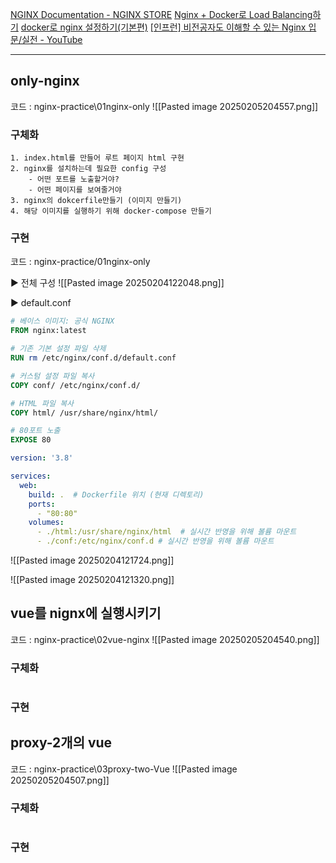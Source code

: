 [NGINX Documentation - NGINX STORE](https://nginxstore.com/docs/nginx/)
[Nginx + Docker로 Load Balancing하기](https://velog.io/@gkqkehs7/Nginx-Docker%EB%A1%9C-Load-Balancing%ED%95%98%EA%B8%B0)
[docker로 nginx 설정하기(기본편)](https://middleearth.tistory.com/49)
[[인프런] 비전공자도 이해할 수 있는 Nginx 입문/실전 - YouTube](https://www.youtube.com/playlist?list=PLtUgHNmvcs6pHPTzi7Tsep5ffssOGh7h7)

---
## only-nginx
코드 : nginx-practice\01nginx-only
![[Pasted image 20250205204557.png]]
### 구체화
```
1. index.html를 만들어 루트 페이지 html 구현
2. nginx를 설치하는데 필요한 config 구성
	- 어떤 포트를 노출할거야?
	- 어떤 페이지를 보여줄거야
3. nginx의 dokcerfile만들기 (이미지 만들기)
4. 해당 이미지를 실행하기 위해 docker-compose 만들기
```

### 구현
코드 : nginx-practice/01nginx-only

▶ 전체 구성
![[Pasted image 20250204122048.png]]

▶ default.conf
```dockerfile
# 베이스 이미지: 공식 NGINX
FROM nginx:latest

# 기존 기본 설정 파일 삭제
RUN rm /etc/nginx/conf.d/default.conf

# 커스텀 설정 파일 복사
COPY conf/ /etc/nginx/conf.d/

# HTML 파일 복사
COPY html/ /usr/share/nginx/html/

# 80포트 노출
EXPOSE 80
```

```yml
version: '3.8'

services:
  web:
    build: .  # Dockerfile 위치 (현재 디렉토리)
    ports:
      - "80:80"
    volumes:
      - ./html:/usr/share/nginx/html  # 실시간 반영을 위해 볼륨 마운트
      - ./conf:/etc/nginx/conf.d # 실시간 반영을 위해 볼륨 마운트
```

![[Pasted image 20250204121724.png]]

![[Pasted image 20250204121320.png]]


## vue를 nignx에 실행시키기
코드 : nginx-practice\02vue-nginx
![[Pasted image 20250205204540.png]]

### 구체화
```

```

### 구현

## proxy-2개의 vue
코드 : nginx-practice\03proxy-two-Vue
![[Pasted image 20250205204507.png]]

### 구체화
```

```

### 구현
